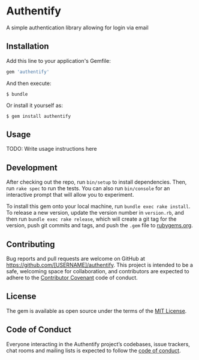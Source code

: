 # Authentify

A simple authentication library allowing for login via email

## Installation

Add this line to your application's Gemfile:

```ruby
gem 'authentify'
```

And then execute:

    $ bundle

Or install it yourself as:

    $ gem install authentify

## Usage

TODO: Write usage instructions here

## Development

After checking out the repo, run `bin/setup` to install dependencies. Then, run `rake spec` to run the tests. You can also run `bin/console` for an interactive prompt that will allow you to experiment.

To install this gem onto your local machine, run `bundle exec rake install`. To release a new version, update the version number in `version.rb`, and then run `bundle exec rake release`, which will create a git tag for the version, push git commits and tags, and push the `.gem` file to [rubygems.org](https://rubygems.org).

## Contributing

Bug reports and pull requests are welcome on GitHub at https://github.com/[USERNAME]/authentify. This project is intended to be a safe, welcoming space for collaboration, and contributors are expected to adhere to the [Contributor Covenant](http://contributor-covenant.org) code of conduct.

## License

The gem is available as open source under the terms of the [MIT License](https://opensource.org/licenses/MIT).

## Code of Conduct

Everyone interacting in the Authentify project’s codebases, issue trackers, chat rooms and mailing lists is expected to follow the [code of conduct](https://github.com/[USERNAME]/authentify/blob/master/CODE_OF_CONDUCT.md).
